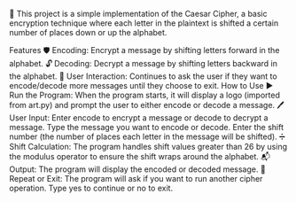 🔐 This project is a simple implementation of the Caesar Cipher, a basic encryption technique where each letter in the plaintext is shifted a certain number of places down or up the alphabet.

Features
🛡️ Encoding: Encrypt a message by shifting letters forward in the alphabet.
🔓 Decoding: Decrypt a message by shifting letters backward in the alphabet.
🤖 User Interaction: Continues to ask the user if they want to encode/decode more messages until they choose to exit.
How to Use
▶️ Run the Program: When the program starts, it will display a logo (imported from art.py) and prompt the user to either encode or decode a message.
🖊️ User Input:
Enter encode to encrypt a message or decode to decrypt a message.
Type the message you want to encode or decode.
Enter the shift number (the number of places each letter in the message will be shifted).
➗ Shift Calculation: The program handles shift values greater than 26 by using the modulus operator to ensure the shift wraps around the alphabet.
📬 Output: The program will display the encoded or decoded message.
🔁 Repeat or Exit: The program will ask if you want to run another cipher operation. Type yes to continue or no to exit.